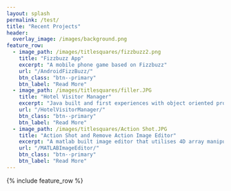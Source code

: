 ```yaml
---
layout: splash
permalink: /test/
title: "Recent Projects"
header:
  overlay_image: /images/background.png
feature_row:
  - image_path: /images/titlesquares/fizzbuzz2.png
    title: "Fizzbuzz App"
    excerpt: "A mobile phone game based on Fizzbuzz"
    url: "/AndroidFizzBuzz/"
    btn_class: "btn--primary"
    btn_label: "Read More"
  - image_path: /images/titlesquares/filler.JPG
    title: "Hotel Visitor Manager"
    excerpt: "Java built and first experiences with object oriented programming"
    url: "/HotelVisitorManager/"
    btn_class: "btn--primary"
    btn_label: "Read More"
  - image_path: /images/titlesquares/Action Shot.JPG
    title: "Action Shot and Remove Action Image Editor"
    excerpt: "A matlab built image editor that utilises 4D array manipulation"
    url: "/MATLABImageEditor/"
    btn_class: "btn--primary"
    btn_label: "Read More"
---
```


{% include feature_row %}
